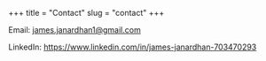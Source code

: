 +++
title = "Contact"
slug = "contact"
+++


Email: james.janardhan1@gmail.com

LinkedIn: https://www.linkedin.com/in/james-janardhan-703470293